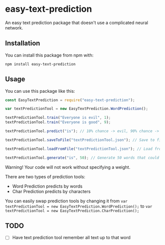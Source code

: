 # easy-text-prediction
An easy text prediction package that doesn't use a complicated neural network.

## Installation
You can install this package from npm with:
```
npm install easy-text-prediction
```

## Usage
You can use this package like this:
```javascript
const EasyTextPrediction = require("easy-text-prediction");

var textPredictionTool = new EasyTextPrediction.WordPrediction();

textPredictionTool.train("Everyone is evil", 1);
textPredictionTool.train("Everyone is good", 9);

textPredictionTool.predict("is"); // 10% chance -> evil, 90% chance -> good

textPredictionTool.saveToFile("textPredictionTool.json"); // Save to file

textPredictionTool.loadFromFile("textPredictionTool.json"); // Load from file

textPredictionTool.generate("is", 50); // Generate 50 words that could follow that word
```
Warning! Your code will not work without specifying a weight.

There are two types of prediction tools:
* Word Prediction predicts by words
* Char Prediction predicts by characters

You can easily swap prediction tools by changing it from ```var textPredictionTool = new EasyTextPrediction.WordPrediction();``` to ```var textPredictionTool = new EasyTextPrediction.CharPrediction();```

## TODO
- [ ] Have text prediction tool remember all text up to that word
